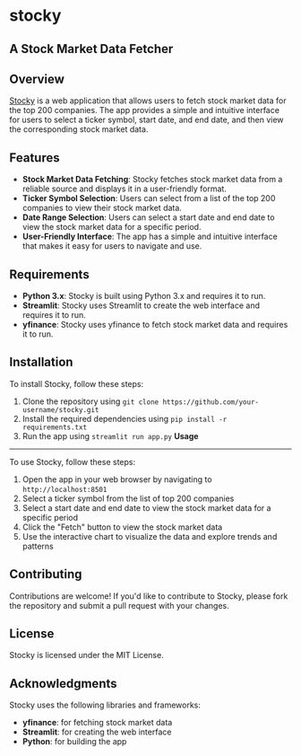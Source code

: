 # stocky


**A Stock Market Data Fetcher**
--------------------------------------

**Overview**
------------

[Stocky](stockyy.streamlit.app) is a web application that allows users to fetch stock market data for the top 200 companies. The app provides a simple and intuitive interface for users to select a ticker symbol, start date, and end date, and then view the corresponding stock market data.

**Features**
------------
* **Stock Market Data Fetching**: Stocky fetches stock market data from a reliable source and displays it in a user-friendly format.
* **Ticker Symbol Selection**: Users can select from a list of the top 200 companies to view their stock market data.
* **Date Range Selection**: Users can select a start date and end date to view the stock market data for a specific period.
* **User-Friendly Interface**: The app has a simple and intuitive interface that makes it easy for users to navigate and use.

**Requirements**
---------------
* **Python 3.x**: Stocky is built using Python 3.x and requires it to run.
* **Streamlit**: Stocky uses Streamlit to create the web interface and requires it to run.
* **yfinance**: Stocky uses yfinance to fetch stock market data and requires it to run.

**Installation**
------------

To install Stocky, follow these steps:

1. Clone the repository using `git clone https://github.com/your-username/stocky.git`
2. Install the required dependencies using `pip install -r requirements.txt`
3. Run the app using `streamlit run app.py`
**Usage**
-----

To use Stocky, follow these steps:

1. Open the app in your web browser by navigating to `http://localhost:8501`
2. Select a ticker symbol from the list of top 200 companies
3. Select a start date and end date to view the stock market data for a specific period
4. Click the "Fetch" button to view the stock market data
5. Use the interactive chart to visualize the data and explore trends and patterns

**Contributing**
------------

Contributions are welcome! If you'd like to contribute to Stocky, please fork the repository and submit a pull request with your changes.

**License**
-------

Stocky is licensed under the MIT License.

**Acknowledgments**
--------------

Stocky uses the following libraries and frameworks:

* **yfinance**: for fetching stock market data
* **Streamlit**: for creating the web interface
* **Python**: for building the app
